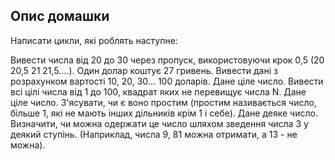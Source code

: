 ## Опис домашки

Написати цикли, які роблять наступне:

Вивести числа від 20 до 30 через пропуск, використовуючи крок 0,5 (20 20,5 21 21,5….).
Один долар коштує 27 гривень. Вивести дані з розрахунком вартості 10, 20, 30... 100 доларів.
Дане ціле число. Вивести всі цілі числа від 1 до 100, квадрат яких не перевищує числа N.
Дане ціле число. З'ясувати, чи є воно простим (простим називається число, більше 1, які не мають інших дільників крім 1 і себе).
Дане деяке число. Визначити, чи можна одержати це число шляхом зведення числа 3 у деякий ступінь. (Наприклад, числа 9, 81 можна отримати, а 13 - не можна).